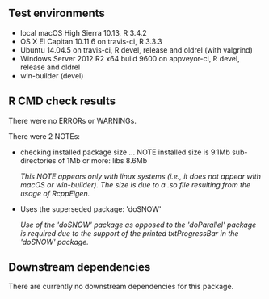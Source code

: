 ## Test environments
* local macOS High Sierra 10.13, R 3.4.2
* OS X El Capitan 10.11.6 on travis-ci, R 3.3.3 
* Ubuntu 14.04.5 on travis-ci, R devel, release and oldrel (with valgrind)
* Windows Server 2012 R2 x64 build 9600 on appveyor-ci, R devel, release and oldrel 
* win-builder (devel)

## R CMD check results
There were no ERRORs or WARNINGs. 

There were 2 NOTEs:

* checking installed package size ... NOTE
  installed size is  9.1Mb
  sub-directories of 1Mb or more:
    libs   8.6Mb 
  
  *This NOTE appears only with linux systems (i.e., it does not appear with macOS or win-builder). The size is due to a .so file resulting from the usage of RcppEigen.*

* Uses the superseded package: 'doSNOW'

  *Use of the 'doSNOW' package as opposed to the 'doParallel' package is required due to the support of the printed txtProgressBar in the 'doSNOW' package.*
  
## Downstream dependencies
There are currently no downstream dependencies for this package.

